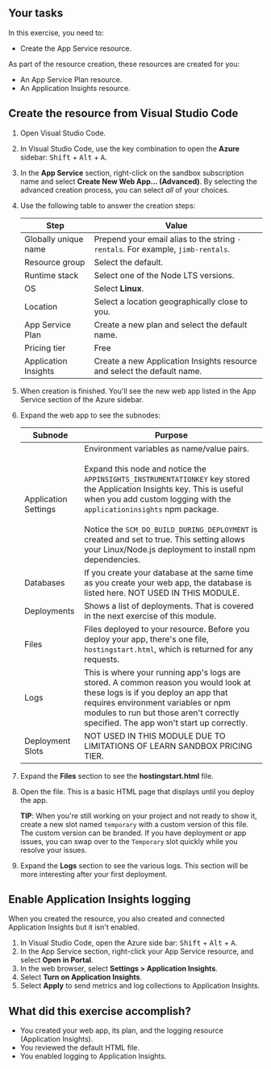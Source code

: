 ## Your tasks

In this exercise, you need to: 

* Create the App Service resource.

As part of the resource creation, these resources are created for you:
* An App Service Plan resource.
* An Application Insights resource.

## Create the resource from Visual Studio Code

1. Open Visual Studio Code.
1. In Visual Studio Code, use the key combination to open the **Azure** sidebar: <kbd>Shift</kbd> + <kbd>Alt</kbd> + <kbd>A</kbd>.
1. In the **App Service** section, right-click on the sandbox subscription name and select **Create New Web App... (Advanced)**. By selecting the advanced creation process, you can select _all_ of your choices.
1. Use the following table to answer the creation steps:

    | Step | Value|
    | -- | -- |
    |Globally unique name|Prepend your email alias to the string `-rentals`. For example, `jimb-rentals`.|
    |Resource group|Select the default.|
    |Runtime stack| Select one of the Node LTS versions.|
    |OS|Select **Linux**.|
    |Location|Select a location geographically close to you.|
    |App Service Plan|Create a new plan and select the default name.|
    |Pricing tier|Free|
    |Application Insights|Create a new Application Insights resource and select the default name.|

1. When creation is finished. You'll see the new web app listed in the App Service section of the Azure sidebar. 
1. Expand the web app to see the subnodes:

    |Subnode|Purpose|
    |--|--|
    |Application Settings|Environment variables as name/value pairs. <br><br>Expand this node and notice the `APPINSIGHTS_INSTRUMENTATIONKEY` key stored the Application Insights key. This is useful when you add custom logging with the `applicationinsights` npm package.<br><br> Notice the `SCM_DO_BUILD_DURING_DEPLOYMENT` is created and set to true. This setting allows your Linux/Node.js deployment to install npm dependencies.|
    |Databases|If you create your database at the same time as you create your web app, the database is listed here. NOT USED IN THIS MODULE.|
    |Deployments|Shows a list of deployments. That is covered in the next exercise of this module.|
    |Files| Files deployed to your resource. Before you deploy your app, there's one file, `hostingstart.html`, which is returned for any requests.|
    |Logs|This is where your running app's logs are stored. A common reason you would look at these logs is if you deploy an app that requires environment variables or npm modules to run but those aren't correctly specified. The app won't start up correctly.|
    |Deployment Slots|NOT USED IN THIS MODULE DUE TO LIMITATIONS OF LEARN SANDBOX PRICING TIER.|

1. Expand the **Files** section to see the **hostingstart.html** file. 
1. Open the file. This is a basic HTML page that displays until you deploy the app. 

    **TIP**: When you're still working on your project and not ready to show it, create a new slot named `temporary` with a custom version of this file. The custom version can be branded. If you have deployment or app issues, you can swap over to the `Temporary` slot quickly while you resolve your issues. 

1. Expand the **Logs** section to see the various logs. This section will be more interesting after your first deployment.

## Enable Application Insights logging

When you created the resource, you also created and connected Application Insights but it isn't enabled. 

1. In Visual Studio Code, open the Azure side bar: <kbd>Shift</kbd> + <kbd>Alt</kbd> + <kbd>A</kbd>.
1. In the App Service section, right-click your App Service resource, and select **Open in Portal**.
1. In the web browser, select **Settings > Application Insights**.
1. Select **Turn on Application Insights**.
1. Select  **Apply** to send metrics and log collections to Application Insights.

## What did this exercise accomplish? 

* You created your web app, its plan, and the logging resource (Application Insights).
* You reviewed the default HTML file.
* You enabled logging to Application Insights.